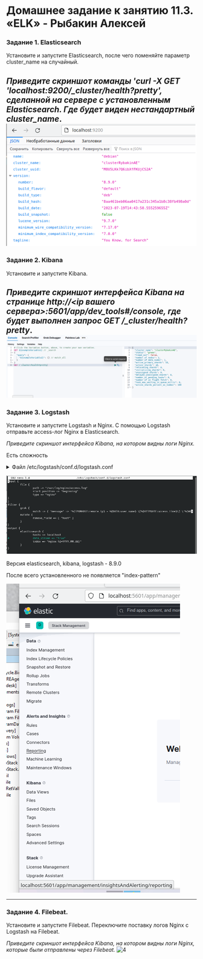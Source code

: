 # Домашнее задание к занятию 11.3. «ELK» - Рыбакин Алексей

### Задание 1. Elasticsearch 

Установите и запустите Elasticsearch, после чего поменяйте параметр cluster_name на случайный. 

*Приведите скриншот команды 'curl -X GET 'localhost:9200/_cluster/health?pretty', сделанной на сервере с установленным Elasticsearch. Где будет виден нестандартный cluster_name*.
![1](./img/11-3_1.png)
---

### Задание 2. Kibana

Установите и запустите Kibana.

*Приведите скриншот интерфейса Kibana на странице http://<ip вашего сервера>:5601/app/dev_tools#/console, где будет выполнен запрос GET /_cluster/health?pretty*.
![2](./img/11-3_2.png)
---

### Задание 3. Logstash

Установите и запустите Logstash и Nginx. С помощью Logstash отправьте access-лог Nginx в Elasticsearch. 

*Приведите скриншот интерфейса Kibana, на котором видны логи Nginx.*

Есть сложность

<details>
<summary>Файл /etc/logstash/conf.d/logstash.conf</summary>


```
input {
        file {
                path => "/var/log/nginx/access.log"
                start_position => "beginning"
                type => "nginx"
}
}
filter {
        grok {
                match => { "message" => "%{IPORHOST:remote_ip} - %{DATA:user_name} \[%{HTTPDATE:access_time}\] \"%{WO>
        mutate {
                remove_field => [ "host" ]
        }
}
output {
        elasticsearch {
                hosts => localhost
#               data_stream => "true"
                index => "nginx-%{+YYYY.MM.dd}"
        }
}

```
</details>

![3](./img/11-3_3-1.png)

Версия elasticsearch, kibana, logstash - 8.9.0

После всего установленного не появляется "index-pattern" 

![3](./img/11-3_3-2.png)

---

### Задание 4. Filebeat. 

Установите и запустите Filebeat. Переключите поставку логов Nginx с Logstash на Filebeat. 

*Приведите скриншот интерфейса Kibana, на котором видны логи Nginx, которые были отправлены через Filebeat.*
![4](./img/11-3_4.png)
